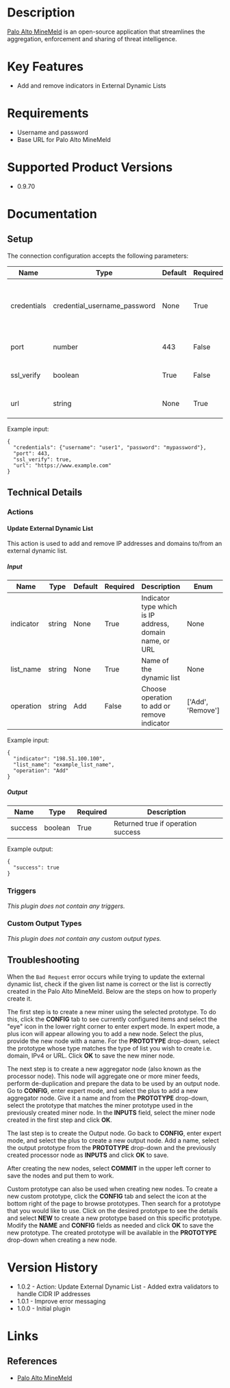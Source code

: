 # Description

[Palo Alto MineMeld](https://www.paloaltonetworks.com/) is an open-source application that streamlines the aggregation, enforcement and sharing of threat intelligence.

# Key Features

* Add and remove indicators in External Dynamic Lists

# Requirements

* Username and password
* Base URL for Palo Alto MineMeld

# Supported Product Versions

* 0.9.70

# Documentation

## Setup

The connection configuration accepts the following parameters:

|Name|Type|Default|Required|Description|Enum|Example|
|----|----|-------|--------|-----------|----|-------|
|credentials|credential_username_password|None|True|Username and password to access Palo Alto MineMeld|None|{"username":"user1", "password":"mypassword"}|
|port|number|443|False|Palo Alto MineMeld port|None|443|
|ssl_verify|boolean|True|False|Verify TLS/SSL Certificate|None|True|
|url|string|None|True|Palo Alto MindMeld URL|None|https://www.example.com|

Example input:

```
{
  "credentials": {"username": "user1", "password": "mypassword"},
  "port": 443,
  "ssl_verify": true,
  "url": "https://www.example.com"
}
```

## Technical Details

### Actions

#### Update External Dynamic List

This action is used to add and remove IP addresses and domains to/from an external dynamic list.

##### Input

|Name|Type|Default|Required|Description|Enum|Example|
|----|----|-------|--------|-----------|----|-------|
|indicator|string|None|True|Indicator type which is IP address, domain name, or URL|None|198.51.100.100|
|list_name|string|None|True|Name of the dynamic list|None|example_list_name|
|operation|string|Add|False|Choose operation to add or remove indicator|['Add', 'Remove']|Add|

Example input:

```
{
  "indicator": "198.51.100.100",
  "list_name": "example_list_name",
  "operation": "Add"
}
```

##### Output

|Name|Type|Required|Description|
|----|----|--------|-----------|
|success|boolean|True|Returned true if operation success|

Example output:

```
{
  "success": true
}
```

### Triggers

_This plugin does not contain any triggers._

### Custom Output Types

_This plugin does not contain any custom output types._

## Troubleshooting

When the `Bad Request` error occurs while trying to update the external dynamic list, check if the given list name is correct or the list is correctly created in the Palo Alto MineMeld. Below are the steps on how to properly create it.

The first step is to create a new miner using the selected prototype. To do this, click the **CONFIG** tab to see currently configured items and select the "eye" icon in the lower right corner to enter expert mode. In expert mode, a plus icon will appear allowing you to add a new node. Select the plus, provide the new node with a name. For the **PROTOTYPE** drop-down, select the prototype whose type matches the type of list you wish to create i.e. domain, IPv4 or URL. Click **OK** to save the new miner node.

The next step is to create a new aggregator node (also known as the processor node). This node will aggregate one or more miner feeds, perform de-duplication and prepare the data to be used by an output node. Go to **CONFIG**, enter expert mode, and select the plus to add a new aggregator node. Give it a name and from the **PROTOTYPE** drop-down, select the prototype that matches the miner prototype used in the previously created miner node. In the **INPUTS** field, select the miner node created in the first step and click **OK**.

The last step is to create the Output node. Go back to **CONFIG**, enter expert mode, and select the plus to create a new output node. Add a name, select the output prototype from the **PROTOTYPE** drop-down and the previously created processor node as **INPUTS** and click **OK** to save.

After creating the new nodes, select **COMMIT** in the upper left corner to save the nodes and put them to work.

Custom prototype can also be used when creating new nodes. To create a new custom prototype, click the **CONFIG** tab and select the icon at the bottom right of the page to browse prototypes. Then search for a prototype that you would like to use. Click on the desired prototype to see the details and select **NEW** to create a new prototype based on this specific prototype. Modify the **NAME** and **CONFIG** fields as needed and click **OK** to save the new prototype. The created prototype will be available in the **PROTOTYPE** drop-down when creating a new node. 

# Version History

* 1.0.2 - Action: Update External Dynamic List - Added extra validators to handle CIDR IP addresses
* 1.0.1 - Improve error messaging
* 1.0.0 - Initial plugin

# Links

## References

* [Palo Alto MineMeld](https://www.paloaltonetworks.com/)
